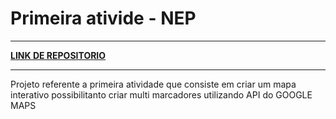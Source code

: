
# Primeira ativide - NEP
---
[**LINK DE REPOSITORIO**](https://github.com/samuel-chagas/NEP---Unifor.git)

---

Projeto referente a primeira atividade que consiste em criar um mapa interativo possibilitanto criar multi marcadores  utilizando API do GOOGLE MAPS